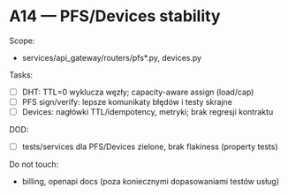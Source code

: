 # A14 — PFS/Devices stability

Scope:
- services/api_gateway/routers/pfs*.py, devices.py

Tasks:
- [ ] DHT: TTL=0 wyklucza węzły; capacity-aware assign (load/cap)
- [ ] PFS sign/verify: lepsze komunikaty błędów i testy skrajne
- [ ] Devices: nagłówki TTL/idempotency, metryki; brak regresji kontraktu

DOD:
- [ ] tests/services dla PFS/Devices zielone, brak flakiness (property tests)

Do not touch:
- billing, openapi docs (poza koniecznymi dopasowaniami testów usług)
